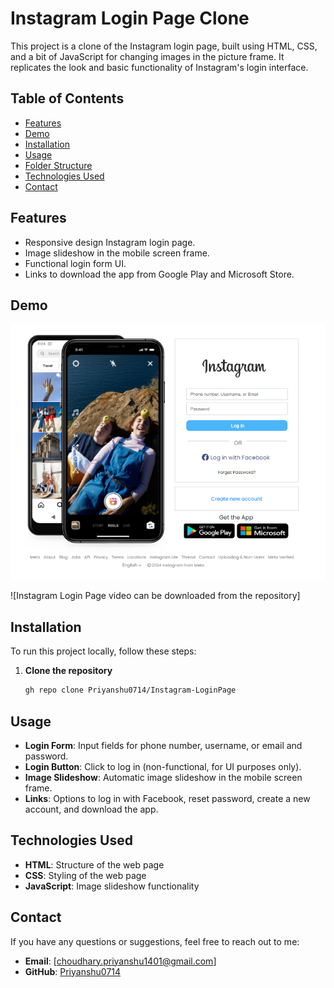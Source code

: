 # Instagram Login Page Clone

This project is a clone of the Instagram login page, built using HTML, CSS, and a bit of JavaScript for changing images in the picture frame. It replicates the look and basic functionality of Instagram's login interface.

## Table of Contents

- [Features](#features)
- [Demo](#demo)
- [Installation](#installation)
- [Usage](#usage)
- [Folder Structure](#folder-structure)
- [Technologies Used](#technologies-used)
- [Contact](#contact)

## Features

- Responsive design Instagram login page.
- Image slideshow in the mobile screen frame.
- Functional login form UI.
- Links to download the app from Google Play and Microsoft Store.

## Demo

![Instagram Login Page Clone](https://github.com/Priyanshu0714/Instagram-LoginPage/blob/main/homepage%20view.png)

![Instagram Login Page video can be downloaded from the repository]

## Installation

To run this project locally, follow these steps:

1. **Clone the repository**
   ```bash
   gh repo clone Priyanshu0714/Instagram-LoginPage


## Usage

- **Login Form**: Input fields for phone number, username, or email and password.
- **Login Button**: Click to log in (non-functional, for UI purposes only).
- **Image Slideshow**: Automatic image slideshow in the mobile screen frame.
- **Links**: Options to log in with Facebook, reset password, create a new account, and download the app.

## Technologies Used

- **HTML**: Structure of the web page
- **CSS**: Styling of the web page
- **JavaScript**: Image slideshow functionality

## Contact

If you have any questions or suggestions, feel free to reach out to me:

- **Email**: [choudhary.priyanshu1401@gmail.com]
- **GitHub**: [Priyanshu0714](https://github.com/Priyanshu0714)

